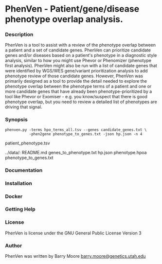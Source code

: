 # PhenVen - Patient/gene/disease phenotype overlap analysis.

### Description

PhenVen is a tool to assist with a review of the phenotype overlap
between a patient and a set of candidate genes.  PhenVen can
prioritize candidate genes and/or diseases based on a patient's
phenotype in a diagnostic style analysis, similar to how you might use
Phevor or Phenomizer (phenotype first analysis).  PhenVen might also
be run with a list of candidate genes that were identified by WGS/WES
gene/variant prioritization analysis to add phenotype review of those
candidate genes.  However, PhenVen was primarily designed as a tool
to provide the detail needed to explore the phenotype overlap between the
phenotype terms of a patient and one or more candidate genes that have
already been phenotype-prioritized by a tool like Phevor or Exomiser -
e.g. you know/suspect that there is good phenotype overlap, but you
need to review a detailed list of phenotypes are driving that signal.

### Synopsis

```
phenven.py -terms hpo_terms_all.tsv --genes candidate_genes.txt \
           -phen2gene phenotype_to_genes.txt -json hp.json -n 4
```


patient_phenotype.tsv

../data/:
README.md
genes_to_phenotype.txt
hp.json
phenotype.hpoa
phenotype_to_genes.txt

### Documentation


### Installation


### Docker


### Getting Help


### License

PhenVen is license under the GNU General Public License Version 3

### Author

PhenVen was written by Barry Moore barry.moore@genetics.utah.edu
